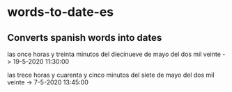 # words-to-date-es

## Converts spanish words into dates

las once horas y treinta minutos del diecinueve de mayo del dos mil veinte -> 19-5-2020 11:30:00

las trece horas y cuarenta y cinco minutos del siete de mayo del dos mil veinte -> 7-5-2020 13:45:00
